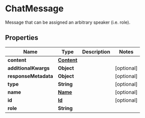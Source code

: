 

# ChatMessage

Message that can be assigned an arbitrary speaker (i.e. role).

## Properties

| Name | Type | Description | Notes |
|------------ | ------------- | ------------- | -------------|
|**content** | [**Content**](Content.md) |  |  |
|**additionalKwargs** | **Object** |  |  [optional] |
|**responseMetadata** | **Object** |  |  [optional] |
|**type** | **String** |  |  [optional] |
|**name** | [**Name**](Name.md) |  |  [optional] |
|**id** | [**Id**](Id.md) |  |  [optional] |
|**role** | **String** |  |  |



